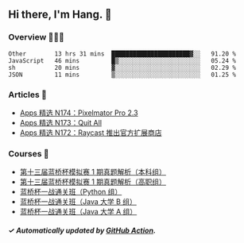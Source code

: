 ## Hi there, I'm Hang. 👋

### Overview 👨🏻‍💻

<!--START_SECTION:waka-->
```text
Other        13 hrs 31 mins  ██████████████████████▓░░   91.20 % 
JavaScript   46 mins         █▒░░░░░░░░░░░░░░░░░░░░░░░   05.24 % 
sh           20 mins         ▓░░░░░░░░░░░░░░░░░░░░░░░░   02.29 % 
JSON         11 mins         ▒░░░░░░░░░░░░░░░░░░░░░░░░   01.25 % 
```
<!--END_SECTION:waka-->

### Articles 📝

<!-- BLOG:START -->
- [Apps 精选 N174：Pixelmator Pro 2.3](https://huhuhang.com/post/product-hunt/product-hunt-n174?from=github)
- [Apps 精选 N173：Quit All](https://huhuhang.com/post/product-hunt/product-hunt-n173?from=github)
- [Apps 精选 N172：Raycast 推出官方扩展商店](https://huhuhang.com/post/product-hunt/product-hunt-n172?from=github)<!-- BLOG:END -->

### Courses 🔗

<!-- SYL:START -->
- [第十三届蓝桥杯模拟赛 1 期真题解析（本科组）](https://www.lanqiao.cn/courses/5719/)
- [第十三届蓝桥杯模拟赛 1 期真题解析（高职组）](https://www.lanqiao.cn/courses/5718/)
- [蓝桥杯一战通关班（Python 组）](https://www.lanqiao.cn/courses/5494/)
- [蓝桥杯一战通关班（Java 大学 B 组）](https://www.lanqiao.cn/courses/5493/)
- [蓝桥杯一战通关班（Java 大学 A 组）](https://www.lanqiao.cn/courses/5492/)
<!-- SYL:END -->

##### ✓ Automatically updated by [GitHub Action](https://github.com/huhuhang/huhuhang/actions).
